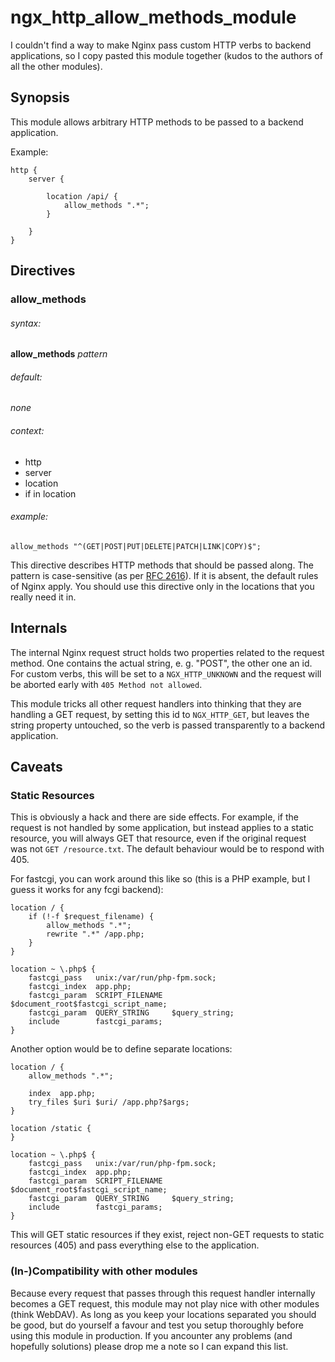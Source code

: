 ngx_http_allow_methods_module
=============================

I couldn't find a way to make Nginx pass custom HTTP verbs to backend applications, so I copy pasted this module together (kudos to the authors of all the other modules).

## Synopsis

This module allows arbitrary HTTP methods to be passed to a backend application.

Example:

    http {
        server {

            location /api/ {
                allow_methods ".*";
            }

        }
    }

## Directives

### allow_methods

###### syntax:
**allow_methods** _pattern_

###### default:
_none_

###### context:
* http
* server
* location
* if in location

###### example:
`allow_methods "^(GET|POST|PUT|DELETE|PATCH|LINK|COPY)$";`

This directive describes HTTP methods that should be passed along. The pattern is case-sensitive (as per [RFC 2616][1]). If it is absent, the default rules of Nginx apply. You should use this directive only in the locations that you really need it in.

  [1]: http://www.w3.org/Protocols/rfc2616/rfc2616-sec5.html#sec5.1.1


## Internals

The internal Nginx request struct holds two properties related to the request method. One contains the actual string, e. g. "POST", the other one an id. For custom verbs, this will be set to a `NGX_HTTP_UNKNOWN` and the request will be aborted early with `405 Method not allowed`.

This module tricks all other request handlers into thinking that they are handling a GET request, by setting this id to `NGX_HTTP_GET`, but leaves the string property untouched, so the verb is passed transparently to a backend application.

## Caveats

### Static Resources

This is obviously a hack and there are side effects. For example, if the request is not handled by some application, but instead applies to a static resource, you will always GET that resource, even if the original request was not `GET /resource.txt`. The default behaviour would be to respond with 405.

For fastcgi, you can work around this like so (this is a PHP example, but I guess it works for any fcgi backend):

    location / {
        if (!-f $request_filename) {
            allow_methods ".*";
            rewrite ".*" /app.php;
        }
    }

    location ~ \.php$ {
        fastcgi_pass   unix:/var/run/php-fpm.sock;
        fastcgi_index  app.php;
        fastcgi_param  SCRIPT_FILENAME  $document_root$fastcgi_script_name;
        fastcgi_param  QUERY_STRING     $query_string;
        include        fastcgi_params;
    }

Another option would be to define separate locations:

    location / {
        allow_methods ".*";

        index  app.php;
        try_files $uri $uri/ /app.php?$args;
    }

    location /static {
    }

    location ~ \.php$ {
        fastcgi_pass   unix:/var/run/php-fpm.sock;
        fastcgi_index  app.php;
        fastcgi_param  SCRIPT_FILENAME  $document_root$fastcgi_script_name;
        fastcgi_param  QUERY_STRING     $query_string;
        include        fastcgi_params;
    }


This will GET static resources if they exist, reject non-GET requests to static resources (405) and pass everything else to the application.

### (In-)Compatibility with other modules

Because every request that passes through this request handler internally becomes a GET request, this module may not play nice with other modules (think WebDAV). As long as you keep your locations separated you should be good, but do yourself a favour and test you setup thoroughly before using this module in production. If you ancounter any problems (and hopefully solutions) please drop me a note so I can expand this list.
